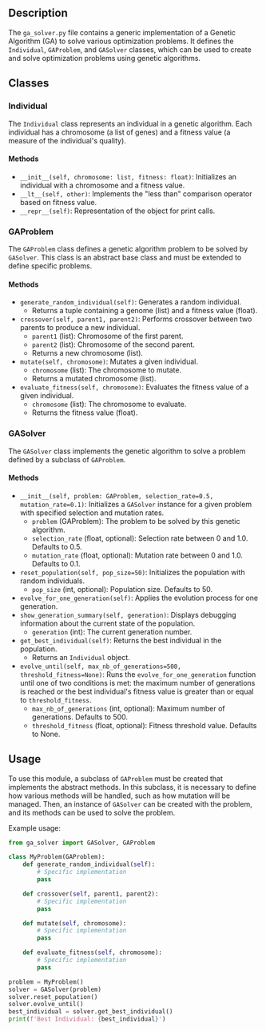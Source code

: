 ## Description
The `ga_solver.py` file contains a generic implementation of a Genetic Algorithm (GA) to solve various optimization problems. It defines the `Individual`, `GAProblem`, and `GASolver` classes, which can be used to create and solve optimization problems using genetic algorithms.

## Classes
### Individual
The `Individual` class represents an individual in a genetic algorithm. Each individual has a chromosome (a list of genes) and a fitness value (a measure of the individual's quality).
#### Methods
- `__init__(self, chromosome: list, fitness: float)`: Initializes an individual with a chromosome and a fitness value.
- `__lt__(self, other)`: Implements the "less than" comparison operator based on fitness value.
- `__repr__(self)`: Representation of the object for print calls.

### GAProblem
The `GAProblem` class defines a genetic algorithm problem to be solved by `GASolver`. This class is an abstract base class and must be extended to define specific problems.
#### Methods
- `generate_random_individual(self)`: Generates a random individual.
  - Returns a tuple containing a genome (list) and a fitness value (float).
- `crossover(self, parent1, parent2)`: Performs crossover between two parents to produce a new individual.
  - `parent1` (list): Chromosome of the first parent.
  - `parent2` (list): Chromosome of the second parent.
  - Returns a new chromosome (list).
- `mutate(self, chromosome)`: Mutates a given individual.
  - `chromosome` (list): The chromosome to mutate.
  - Returns a mutated chromosome (list).
- `evaluate_fitness(self, chromosome)`: Evaluates the fitness value of a given individual.
  - `chromosome` (list): The chromosome to evaluate.
  - Returns the fitness value (float).

### GASolver
The `GASolver` class implements the genetic algorithm to solve a problem defined by a subclass of `GAProblem`.
#### Methods
- `__init__(self, problem: GAProblem, selection_rate=0.5, mutation_rate=0.1)`: Initializes a `GASolver` instance for a given problem with specified selection and mutation rates.
  - `problem` (GAProblem): The problem to be solved by this genetic algorithm.
  - `selection_rate` (float, optional): Selection rate between 0 and 1.0. Defaults to 0.5.
  - `mutation_rate` (float, optional): Mutation rate between 0 and 1.0. Defaults to 0.1.
- `reset_population(self, pop_size=50)`: Initializes the population with random individuals.
  - `pop_size` (int, optional): Population size. Defaults to 50.
- `evolve_for_one_generation(self)`: Applies the evolution process for one generation.
- `show_generation_summary(self, generation)`: Displays debugging information about the current state of the population.
  - `generation` (int): The current generation number.
- `get_best_individual(self)`: Returns the best individual in the population.
  - Returns an `Individual` object.
- `evolve_until(self, max_nb_of_generations=500, threshold_fitness=None)`: Runs the `evolve_for_one_generation` function until one of two conditions is met: the maximum number of generations is reached or the best individual's fitness value is greater than or equal to `threshold_fitness`.
  - `max_nb_of_generations` (int, optional): Maximum number of generations. Defaults to 500.
  - `threshold_fitness` (float, optional): Fitness threshold value. Defaults to None.

## Usage
To use this module, a subclass of `GAProblem` must be created that implements the abstract methods. In this subclass, it is necessary to define how various methods will be handled, such as how mutation will be managed. Then, an instance of `GASolver` can be created with the problem, and its methods can be used to solve the problem.

Example usage:

```python
from ga_solver import GASolver, GAProblem

class MyProblem(GAProblem):
    def generate_random_individual(self):
        # Specific implementation
        pass

    def crossover(self, parent1, parent2):
        # Specific implementation
        pass

    def mutate(self, chromosome):
        # Specific implementation
        pass

    def evaluate_fitness(self, chromosome):
        # Specific implementation
        pass

problem = MyProblem()
solver = GASolver(problem)
solver.reset_population()
solver.evolve_until()
best_individual = solver.get_best_individual()
print(f'Best Individual: {best_individual}')
